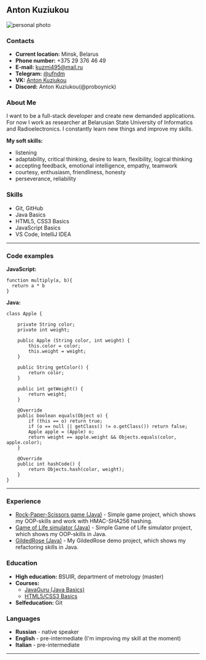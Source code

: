 ## Anton Kuziukou
![personal photo](https://avatars.githubusercontent.com/u/79600527?s=400&u=aaefaa75a1cdf66e7e09d9681ace0523dfcd067e&v=4)

### Contacts

* __Current location:__ Minsk, Belarus
* __Phone number:__ +375 29 376 46 49
* __E-mail:__ kuzmi495@mail.ru
* __Telegram:__ [@ufndm](t.me/ufndm)
* __VK:__ [Anton Kuziukou](https://vk.com/kuz_you_cow)
* __Discord:__ Anton Kuziukou(@proboynick)

### About Me

I want to be a full-stack developer and create new demanded applications. For now I work as researcher at Belarusian State University of Informatics and Radioelectronics. I constantly learn new things and improve my skills. 

__My soft skills:__
* listening
* adaptability, critical thinking, desire to learn, flexibility, logical thinking
* accepting feedback, emotional intelligence, empathy, teamwork
* courtesy, enthusiasm, friendliness, honesty 
* perseverance, reliability

### Skills

* Git, GitHub
* Java Basics
* HTML5, CSS3 Basics
* JavaScript Basics 
* VS Code, IntelliJ IDEA

---

### Code examples

__JavaScript:__
```
function multiply(a, b){
  return a * b
}
```
__Java:__
```
class Apple {

    private String color;
    private int weight;

    public Apple (String color, int weight) {
        this.color = color;
        this.weight = weight;
    }

    public String getColor() {
        return color;
    }

    public int getWeight() {
        return weight;
    }

    @Override
    public boolean equals(Object o) {
        if (this == o) return true;
        if (o == null || getClass() != o.getClass()) return false;
        Apple apple = (Apple) o;
        return weight == apple.weight && Objects.equals(color, apple.color);
    }

    @Override
    public int hashCode() {
        return Objects.hash(color, weight);
    }
}
```
___
### Experience

* [Rock-Paper-Scissors game (Java)](https://github.com/proboynick/rockpaperscisors.git) - Simple game project, which shows my OOP-skills and work with HMAC-SHA256 hashing. 
* [Game of Life simulator (Java)](https://github.com/proboynick/GameOfLife.git) - Simple Game of Life simulator project, which shows my OOP-skills in Java.
* [GildedRose (Java)](https://github.com/proboynick/GildedRose.git) - My GildedRose demo project, which shows my refactoring skills in Java.

### Education

* __High education:__ BSUIR, department of metrology (master)
* __Courses:__ 
    * [JavaGuru (Java Basics)](https://javaguru.lv/)
    * [HTML5/CSS3 Basics](https://ru.code-basics.com/languages/html)
* __Selfeducation:__ Git

### Languages

* __Russian__ - native speaker
* __English__ - pre-intermediate (I'm improving my skill at the moment)
* __Italian__ - pre-intermediate

---